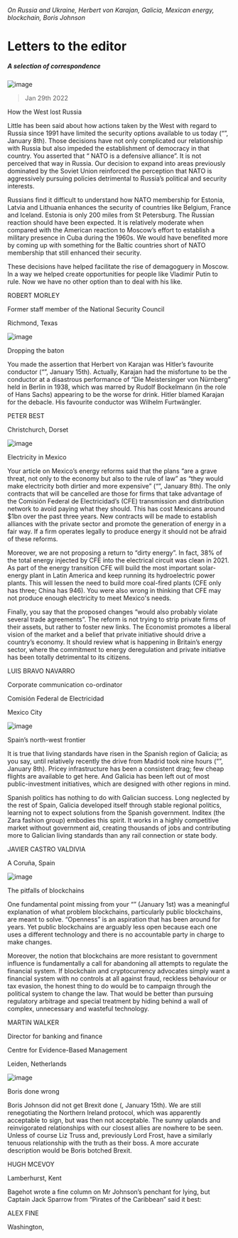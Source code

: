 ###### On Russia and Ukraine, Herbert von Karajan, Galicia, Mexican energy, blockchain, Boris Johnson
# Letters to the editor 
##### A selection of correspondence 
![image](images/20220108_ldd001_1.jpg) 
> Jan 29th 2022 

How the West lost Russia
Little has been said about how actions taken by the West with regard to Russia since 1991 have limited the security options available to us today (“”, January 8th). Those decisions have not only complicated our relationship with Russia but also impeded the establishment of democracy in that country. You asserted that “ NATO is a defensive alliance”. It is not perceived that way in Russia. Our decision to expand into areas previously dominated by the Soviet Union reinforced the perception that NATO is aggressively pursuing policies detrimental to Russia’s political and security interests.

Russians find it difficult to understand how NATO membership for Estonia, Latvia and Lithuania enhances the security of countries like Belgium, France and Iceland. Estonia is only 200 miles from St Petersburg. The Russian reaction should have been expected. It is relatively moderate when compared with the American reaction to Moscow’s effort to establish a military presence in Cuba during the 1960s. We would have benefited more by coming up with something for the Baltic countries short of NATO membership that still enhanced their security.
These decisions have helped facilitate the rise of demagoguery in Moscow. In a way we helped create opportunities for people like Vladimir Putin to rule. Now we have no other option than to deal with his like.
ROBERT MORLEY
Former staff member of the National Security Council
Richmond, Texas
![image](images/20220115_bkp002.jpg) 

Dropping the baton
You made the assertion that Herbert von Karajan was Hitler’s favourite conductor (“”, January 15th). Actually, Karajan had the misfortune to be the conductor at a disastrous performance of “Die Meistersinger von Nürnberg” held in Berlin in 1938, which was marred by Rudolf Bockelmann (in the role of Hans Sachs) appearing to be the worse for drink. Hitler blamed Karajan for the debacle. His favourite conductor was Wilhelm Furtwängler.
PETER BEST
Christchurch, Dorset
![image](images/20220108_amp001.jpg) 

Electricity in Mexico
Your article on Mexico’s energy reforms said that the plans “are a grave threat, not only to the economy but also to the rule of law” as “they would make electricity both dirtier and more expensive” (“”, January 8th). The only contracts that will be cancelled are those for firms that take advantage of the Comisión Federal de Electricidad’s (CFE) transmission and distribution network to avoid paying what they should. This has cost Mexicans around $1bn over the past three years. New contracts will be made to establish alliances with the private sector and promote the generation of energy in a fair way. If a firm operates legally to produce energy it should not be afraid of these reforms.
Moreover, we are not proposing a return to “dirty energy”. In fact, 38% of the total energy injected by CFE into the electrical circuit was clean in 2021. As part of the energy transition CFE will build the most important solar-energy plant in Latin America and keep running its hydroelectric power plants. This will lessen the need to build more coal-fired plants (CFE only has three; China has 946). You were also wrong in thinking that CFE may not produce enough electricity to meet Mexico's needs.
Finally, you say that the proposed changes “would also probably violate several trade agreements”. The reform is not trying to strip private firms of their assets, but rather to foster new links. The Economist promotes a liberal vision of the market and a belief that private initiative should drive a country’s economy. It should review what is happening in Britain’s energy sector, where the commitment to energy deregulation and private initiative has been totally detrimental to its citizens.
LUIS BRAVO NAVARRO
Corporate communication co-ordinator
Comisión Federal de Electricidad
Mexico City
![image](images/20220108_eup002.jpg) 

Spain’s north-west frontier
It is true that living standards have risen in the Spanish region of Galicia; as you say, until relatively recently the drive from Madrid took nine hours (“”, January 8th). Pricey infrastructure has been a consistent drag; few cheap flights are available to get here. And Galicia has been left out of most public-investment initiatives, which are designed with other regions in mind.
Spanish politics has nothing to do with Galician success. Long neglected by the rest of Spain, Galicia developed itself through stable regional politics, learning not to expect solutions from the Spanish government. Inditex (the Zara fashion group) embodies this spirit. It works in a highly competitive market without government aid, creating thousands of jobs and contributing more to Galician living standards than any rail connection or state body.
JAVIER CASTRO VALDIVIA
A Coruña, Spain
![image](images/20220101_fnd002.jpg) 

The pitfalls of blockchains
One fundamental point missing from your “” (January 1st) was a meaningful explanation of what problem blockchains, particularly public blockchains, are meant to solve. “Openness” is an aspiration that has been around for years. Yet public blockchains are arguably less open because each one uses a different technology and there is no accountable party in charge to make changes.
Moreover, the notion that blockchains are more resistant to government influence is fundamentally a call for abandoning all attempts to regulate the financial system. If blockchain and cryptocurrency advocates simply want a financial system with no controls at all against fraud, reckless behaviour or tax evasion, the honest thing to do would be to campaign through the political system to change the law. That would be better than pursuing regulatory arbitrage and special treatment by hiding behind a wall of complex, unnecessary and wasteful technology.
MARTIN WALKER
Director for banking and finance
Centre for Evidence-Based Management
Leiden, Netherlands
![image](images/20220115_brd000.jpg) 

Boris done wrong
Boris Johnson did not get Brexit done (, January 15th). We are still renegotiating the Northern Ireland protocol, which was apparently acceptable to sign, but was then not acceptable. The sunny uplands and reinvigorated relationships with our closest allies are nowhere to be seen. Unless of course Liz Truss and, previously Lord Frost, have a similarly tenuous relationship with the truth as their boss. A more accurate description would be Boris botched Brexit.
HUGH MCEVOY
Lamberhurst, Kent
Bagehot wrote a fine column on Mr Johnson’s penchant for lying, but Captain Jack Sparrow from “Pirates of the Caribbean” said it best:

ALEX FINE
Washington, 
